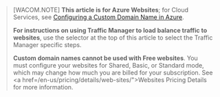 > [WACOM.NOTE] **This article is for Azure Websites**; for Cloud Services, see <a href="/en-us/develop/net/common-tasks/custom-dns/">Configuring a Custom Domain Name in Azure</a>.
>
> **For instructions on using Traffic Manager to load balance traffic to websites**, use the selector at the top of this article to select the Traffic Manager specific steps.
>
> **Custom domain names cannot be used with Free websites**. You must configure your websites for Shared, Basic, or Standard mode, which may change how much you are billed for your subscription. See <a href=/en-us/pricing/details/web-sites/">Websites Pricing Details</a> for more information.<!--HONumber=27-->
